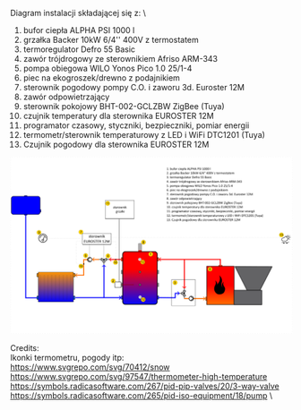 Diagram instalacji składającej się z: \
1. bufor ciepła ALPHA PSI 1000 l
2. grzałka Backer 10kW 6/4'' 400V z termostatem
3. termoregulator Defro 55 Basic
4. zawór trójdrogowy ze sterownikiem Afriso ARM-343 
5. pompa obiegowa WILO Yonos Pico 1.0 25/1-4 
6. piec na ekogroszek/drewno z podajnikiem
7. sterownik pogodowy pompy C.O. i zaworu 3d. Euroster 12M 
8. zawór odpowietrzający
9. sterownik pokojowy BHT-002-GCLZBW ZigBee (Tuya)
10. czujnik temperatury dla sterownika EUROSTER 12M
11. programator czasowy, styczniki, bezpieczniki, pomiar energii
12. termometr/sterownik temperaturowy z LED i WiFi DTC1201 (Tuya)
13. Czujnik pogodowy dla sterownika EUROSTER 12M


![preview](./preview.png)


Credits:\
Ikonki termometru, pogody itp:\
https://www.svgrepo.com/svg/70412/snow \
https://www.svgrepo.com/svg/97547/thermometer-high-temperature \
https://symbols.radicasoftware.com/267/pid-pip-valves/20/3-way-valve \
https://symbols.radicasoftware.com/265/pid-iso-equipment/18/pump \